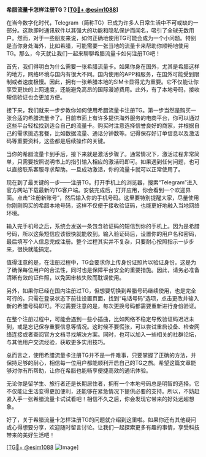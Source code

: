 **希腊流量卡怎样注册TG？[[TG💪+ @esim1088](https://t.me/s/esim1088)]**

在当今数字化时代，Telegram（简称TG）已成为许多人日常生活中不可或缺的一部分。这款即时通讯软件以其强大的功能和隐私保护而闻名，吸引了全球无数用户。然而，对于一些朋友来说，如何正确地使用TG可能会成为一个小问题。特别是当你身处海外，比如希腊，可能需要一张当地的流量卡来帮助你顺畅地使用TG。那么，今天就让我们一起来聊聊希腊流量卡如何注册TG吧！

首先，我们得明白为什么需要一张希腊流量卡。如果你身在国外，尤其是希腊这样的地方，网络环境与国内有很大不同。国内使用的APP和服务，在国外可能受到限制或者速度极慢。因此，拥有一张希腊本地的SIM卡显得尤为重要。它不仅能让你享受更快的上网速度，还能避免高昂的国际漫游费用。此外，有了本地号码，接收短信验证也会更加方便。

接下来，我们就来一步步教你如何使用希腊流量卡注册TG。第一步当然是购买一张合适的希腊流量卡了。目前市面上有许多提供海外服务的电商平台，你可以通过这些平台轻松找到适合自己的流量卡。购买时注意选择信誉良好的商家，并根据自己的需求挑选套餐，比如数据流量、通话分钟数等。记得保存好订单信息以及激活码等重要资料，这些都是后续操作的关键。

当你的希腊流量卡到手后，接下来就是激活步骤了。通常情况下，激活过程非常简单，只需要按照说明书上的指引输入相应的激活码即可。如果遇到任何问题，也可以直接联系客服寻求帮助。一旦成功激活，你的流量卡就可以正常使用了。

现在到了最关键的一步——注册TG。打开手机上的浏览器，搜索“Telegram”进入官方网站下载最新的TG客户端。安装完成后，打开应用，你会看到一个欢迎界面。点击“注册新账号”，然后输入你的手机号码。这里要特别提醒大家，尽量使用你刚刚购买的希腊本地号码，这样不仅便于接收验证码，也能更好地融入当地网络环境。

输入完手机号之后，系统会发送一条包含验证码的短信到你的手机上。因为是希腊号码，所以这条短信应该很快就能收到。输入验证码后，设置你的用户名和密码，最后填写个人信息完成注册。整个过程其实并不复杂，只要耐心按照指示一步步来，很快就能搞定。

值得注意的是，在注册过程中，TG会要求你上传身份证照片以验证身份。这是为了确保每位用户的合法性，同时也是保障平台安全的重要措施。因此，请务必准备清晰有效的证件照，以免因审核失败而耽误使用。

另外，如果你已经在国内注册过TG，但想要切换到希腊号码继续使用，也是完全可行的。只需在登录状态下前往设置页面，找到“电话号码”选项，点击更改并输入新的希腊号码即可。不过需要注意的是，每次更换号码都需要重新进行身份验证。

在整个注册过程中，可能会遇到一些小插曲，比如网络不稳定导致验证码迟迟未到，或是忘记保存重要信息等情况。这时候不要慌张，可以尝试重启设备、检查网络连接或者查阅官方文档寻找解决方案。同时，也可以加入一些相关的社群论坛，与其他用户交流经验，获取更多实用技巧。

总而言之，使用希腊流量卡注册TG并不是一件难事，只要掌握了正确的方法，并保持足够的耐心，相信每一位用户都能顺利开启自己的TG之旅。希望这篇文章能够对你有所帮助，让你在希腊也能畅享便捷高效的通讯体验。

无论你是留学生、旅行者还是长期居住者，拥有一个本地号码总是明智的选择。它不仅能让生活变得更加便利，还能够在紧急情况下提供必要的支持。所以，不妨赶紧入手一张希腊流量卡试试看吧！相信不久之后，你会发现它带来的好处远超想象。

好了，关于希腊流量卡怎样注册TG的问题就介绍到这里啦。如果你还有其他疑问或心得想要分享，欢迎随时留言讨论。让我们一起探索更多有趣的事情，享受科技带来的美好生活吧！

[[TG💪+ @esim1088](https://t.me/s/esim1088) ![Image](https://i.postimg.cc/4NQfJmqS/Snipaste-2025-05-13-00-14-12.png)]